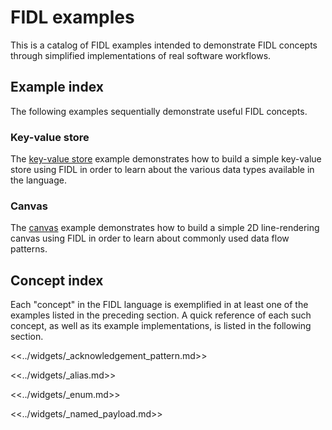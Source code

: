 # FIDL examples

This is a catalog of FIDL examples intended to demonstrate FIDL concepts through
simplified implementations of real software workflows.

## Example index

The following examples sequentially demonstrate useful FIDL concepts.

<!-- DO_NOT_REMOVE_COMMENT:examples (Why? See: /tools/fidl/scripts/canonical_example/README.md) -->

### Key-value store

The [key-value store][example_key_value_store] example demonstrates how to build
a simple key-value store using FIDL in order to learn about the various data
types available in the language.

### Canvas

The [canvas][example_canvas] example demonstrates how to build a simple 2D
line-rendering canvas using FIDL in order to learn about commonly used data flow
patterns.

<!-- /DO_NOT_REMOVE_COMMENT:examples (Why? See: /tools/fidl/scripts/canonical_example/README.md) -->

## Concept index

Each "concept" in the FIDL language is exemplified in at least one of the
examples listed in the preceding section. A quick reference of each such
concept, as well as its example implementations, is listed in the following
section.

<!-- DO_NOT_REMOVE_COMMENT:concepts (Why? See: /tools/fidl/scripts/canonical_example/README.md) -->

<<../widgets/_acknowledgement_pattern.md>>

<<../widgets/_alias.md>>

<<../widgets/_enum.md>>

<<../widgets/_named_payload.md>>

<!-- /DO_NOT_REMOVE_COMMENT:concepts (Why? See: /tools/fidl/scripts/canonical_example/README.md) -->

[example_canvas]: canvas/README.md
[example_key_value_store]: key_value_store/README.md
